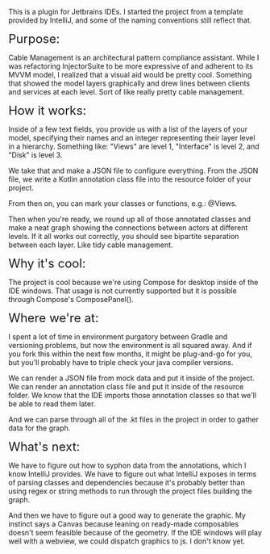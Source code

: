 
This is a plugin for Jetbrains IDEs. I started the project from a template provided by IntelliJ, and some
of the naming conventions still reflect that. 



<font size=5> Purpose:</font>

Cable Management is an architectural pattern compliance assistant. While I was refactoring InjectorSuite to be more
expressive of and adherent to its MVVM model, I realized that a visual aid would be pretty cool. Something that showed
the model layers graphically and drew lines between clients and services at each level. Sort of like really pretty cable
management.

<font size=5> How it works:</font>

Inside of a few text fields, you provide us with a list of the layers of your model, specifying their names and an integer representing their
layer level in a hierarchy. Something like: "Views" are level 1, "Interface" is level 2, and "Disk" is level 3. 

We take that and make a JSON file to configure everything. From the JSON file, we write a Kotlin annotation class file into
the resource folder of your project. 

From then on, you can mark your classes or functions, e.g.: @Views.

Then when you're ready, we round up all of those annotated classes and make a neat graph showing the connections
between actors at different levels. If it all works out correctly, you should see bipartite separation between each layer.
Like tidy cable management. 

<font size=5> Why it's cool:</font>

The project is cool because we're using Compose for desktop inside of the IDE windows. That usage is not currently 
supported but it is possible through Compose's ComposePanel(). 

<font size=5> Where we're at:</font>


I spent a lot of time in environment purgatory between Gradle and versioning problems, but now the environment is all 
squared away. And if you fork this within the next few months, it might be plug-and-go for you, but you'll probably have
to triple check your java compiler versions. 

We can render a JSON file from mock data and put it inside of the project. We can render an annotation class file and put
it inside of the resource folder. We know that the IDE imports those annotation classes so that we'll be able to read them
later. 

And we can parse through all of the .kt files in the project in order to gather data for the graph.

<font size=5>What's next:</font>

We have to figure out how to syphon data from the annotations, which I know IntelliJ provides. We have to figure out 
what IntelliJ exposes in terms of parsing classes and dependencies because it's probably better than using regex or
string methods to run through the project files building the graph. 

And then we have to figure out a good way to generate the graphic. My instinct says a Canvas because leaning on 
ready-made composables doesn't seem feasible because of the geometry. If the IDE windows will play well with a 
webview, we could dispatch graphics to js. I don't know yet. 